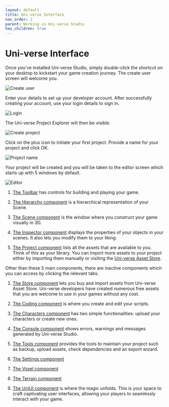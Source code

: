 ```yaml
---
layout: default
title: Uni-verse Interface
nav_order: 2
parent: Working in Uni-verse Studio
has_children: true
---
```

# Uni-verse Interface

Once you've installed Uni-verse Studio, simply double-click the shortcut on your desktop to kickstart your game creation journey. The create user screen will welcome you. 


![Create user]({{site.url}}{{site.baseurl}}/content/images/create-user.png)

Enter your details to set up your developer account. After successfully creating your account, use your login details to sign in.

![Login]({{site.url}}{{site.baseurl}}/content/images/login.png)

The Uni-verse Project Explorer will then be visible. 
 
 
![Create project]({{site.url}}{{site.baseurl}}/content/images/create-project.png)

Click on the plus icon to initiate your first project. Provide a name for your project and click OK.

![Project name]({{site.url}}{{site.baseurl}}/content/images/project-name.png)

Your project will be created and you will be taken to the editor screen which starts up with 5 windows by default.

![Editor]({{site.url}}{{site.baseurl}}/content/images/editor.png)

1. [The Toolbar](./toolbar.html) has controls for building and playing your game.

2. [The Hierarchy component](./hierarchy.html) is a hierarchical representation of your Scene. 

3. [The Scene component](./scene.html) is the window where you construct your game visually in 3D. 

4. [The Inspector component](./inspector.html) displays the properties of your objects in your scenes. It also lets you modify them to your liking.

5. [The Project component](./project.html) lists all the assets that are available to you. Think of this as your library. You can import more assets to your project either by importing them manually or visiting the [Uni-verse Asset Store](./asset-store.html).

Other than these 5 main components, there are inactive components which you can access by clicking the relevant tabs.

1. [The Store component](./asset-store.html) lets you buy and import assets from Uni-verse Asset Store. Uni-verse developers have created numerous free assets that you are welcome to use in your games without any cost.

2. [The Coding component](./coding.html) is where you create and edit your scripts.

3. [The Characters component](./characters.html) has two simple functionalities: upload your characters or create new ones.

4. [The Console component](./console.html) shows errors, warnings and messages generated by Uni-verse Studio.

5. [The Tools component](./tools.html) provides the tools to maintain your project such as backup, upload assets, check dependencies and an export wizard.

6. [The Settings component](./settings.html)

7. [The Voxel component](./voxel.html)

8. [The Terrain component](./terrain.html)

9. [The UniUI component](./uniui.html) is where the magic unfolds. This is your space to craft captivating user interfaces, allowing your players to seamlessly interact with your game.
